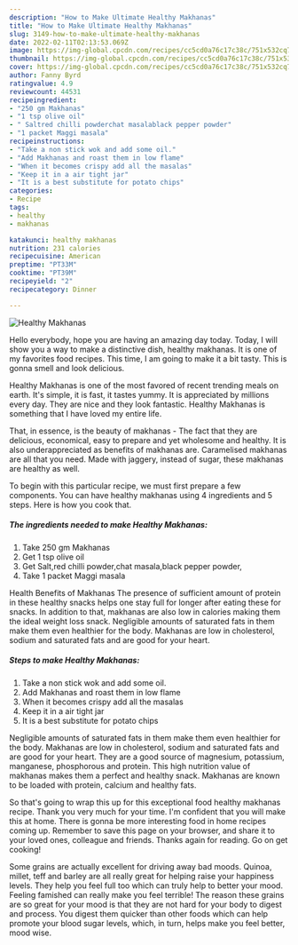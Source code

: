 ```yaml
---
description: "How to Make Ultimate Healthy Makhanas"
title: "How to Make Ultimate Healthy Makhanas"
slug: 3149-how-to-make-ultimate-healthy-makhanas
date: 2022-02-11T02:13:53.069Z
image: https://img-global.cpcdn.com/recipes/cc5cd0a76c17c38c/751x532cq70/healthy-makhanas-recipe-main-photo.jpg
thumbnail: https://img-global.cpcdn.com/recipes/cc5cd0a76c17c38c/751x532cq70/healthy-makhanas-recipe-main-photo.jpg
cover: https://img-global.cpcdn.com/recipes/cc5cd0a76c17c38c/751x532cq70/healthy-makhanas-recipe-main-photo.jpg
author: Fanny Byrd
ratingvalue: 4.9
reviewcount: 44531
recipeingredient:
- "250 gm Makhanas"
- "1 tsp olive oil"
- " Saltred chilli powderchat masalablack pepper powder"
- "1 packet Maggi masala"
recipeinstructions:
- "Take a non stick wok and add some oil."
- "Add Makhanas and roast them in low flame"
- "When it becomes crispy add all the masalas"
- "Keep it in a air tight jar"
- "It is a best substitute for potato chips"
categories:
- Recipe
tags:
- healthy
- makhanas

katakunci: healthy makhanas 
nutrition: 231 calories
recipecuisine: American
preptime: "PT33M"
cooktime: "PT39M"
recipeyield: "2"
recipecategory: Dinner

---
```



![Healthy Makhanas](https://img-global.cpcdn.com/recipes/cc5cd0a76c17c38c/751x532cq70/healthy-makhanas-recipe-main-photo.jpg)

Hello everybody, hope you are having an amazing day today. Today, I will show you a way to make a distinctive dish, healthy makhanas. It is one of my favorites food recipes. This time, I am going to make it a bit tasty. This is gonna smell and look delicious.

Healthy Makhanas is one of the most favored of recent trending meals on earth. It's simple, it is fast, it tastes yummy. It is appreciated by millions every day. They are nice and they look fantastic. Healthy Makhanas is something that I have loved my entire life.

That, in essence, is the beauty of makhanas - The fact that they are delicious, economical, easy to prepare and yet wholesome and healthy. It is also underappreciated as benefits of makhanas are. Caramelised makhanas are all that you need. Made with jaggery, instead of sugar, these makhanas are healthy as well.


To begin with this particular recipe, we must first prepare a few components. You can have healthy makhanas using 4 ingredients and 5 steps. Here is how you cook that.

<!--inarticleads1-->

##### The ingredients needed to make Healthy Makhanas:

1. Take 250 gm Makhanas
1. Get 1 tsp olive oil
1. Get  Salt,red chilli powder,chat masala,black pepper powder,
1. Take 1 packet Maggi masala


Health Benefits of Makhanas The presence of sufficient amount of protein in these healthy snacks helps one stay full for longer after eating these for snacks. In addition to that, makhanas are also low in calories making them the ideal weight loss snack. Negligible amounts of saturated fats in them make them even healthier for the body. Makhanas are low in cholesterol, sodium and saturated fats and are good for your heart. 

<!--inarticleads2-->

##### Steps to make Healthy Makhanas:

1. Take a non stick wok and add some oil.
1. Add Makhanas and roast them in low flame
1. When it becomes crispy add all the masalas
1. Keep it in a air tight jar
1. It is a best substitute for potato chips


Negligible amounts of saturated fats in them make them even healthier for the body. Makhanas are low in cholesterol, sodium and saturated fats and are good for your heart. They are a good source of magnesium, potassium, manganese, phosphorous and protein. This high nutrition value of makhanas makes them a perfect and healthy snack. Makhanas are known to be loaded with protein, calcium and healthy fats. 

So that's going to wrap this up for this exceptional food healthy makhanas recipe. Thank you very much for your time. I'm confident that you will make this at home. There is gonna be more interesting food in home recipes coming up. Remember to save this page on your browser, and share it to your loved ones, colleague and friends. Thanks again for reading. Go on get cooking!

Some grains are actually excellent for driving away bad moods. Quinoa, millet, teff and barley are all really great for helping raise your happiness levels. They help you feel full too which can truly help to better your mood. Feeling famished can really make you feel terrible! The reason these grains are so great for your mood is that they are not hard for your body to digest and process. You digest them quicker than other foods which can help promote your blood sugar levels, which, in turn, helps make you feel better, mood wise.
